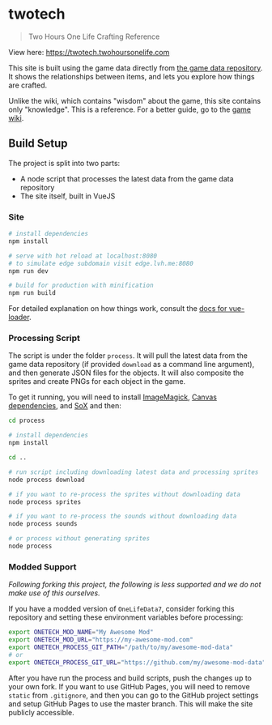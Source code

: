 # twotech

> Two Hours One Life Crafting Reference

View here: https://twotech.twohoursonelife.com

This site is built using the game data directly from [the game data repository](https://github.com/twohoursonelife/OneLifeData7).
It shows the relationships between items, and lets you explore how things are crafted.

Unlike the wiki, which contains "wisdom" about the game, this site contains only "knowledge".
This is a reference. For a better guide, go to the [game wiki](https://twohoursonelife.fandom.com/wiki/Two_Hours,_One_Life_Wiki).


## Build Setup

The project is split into two parts:
- A node script that processes the latest data from the game data repository
- The site itself, built in VueJS


### Site

``` bash
# install dependencies
npm install

# serve with hot reload at localhost:8080
# to simulate edge subdomain visit edge.lvh.me:8080
npm run dev

# build for production with minification
npm run build
```

For detailed explanation on how things work, consult the [docs for vue-loader](http://vuejs.github.io/vue-loader).


### Processing Script

The script is under the folder `process`. It will pull the latest data from the game data repository (if provided `download` as a command line argument), and then generate JSON files for the objects. It will also composite the sprites and create PNGs for each object in the game.

To get it running, you will need to install [ImageMagick](https://www.imagemagick.org/script/index.php), [Canvas dependencies](https://github.com/Automattic/node-canvas/blob/v1.x/Readme.md#installation), and [SoX](http://sox.sourceforge.net) and then:

``` bash
cd process

# install dependencies
npm install

cd ..

# run script including downloading latest data and processing sprites
node process download

# if you want to re-process the sprites without downloading data
node process sprites

# if you want to re-process the sounds without downloading data
node process sounds

# or process without generating sprites
node process
```

### Modded Support

_Following forking this project, the following is less supported and we do not make use of this ourselves._

If you have a modded version of `OneLifeData7`, consider forking this repository and setting these environment variables before processing:

``` bash
export ONETECH_MOD_NAME="My Awesome Mod"
export ONETECH_MOD_URL="https://my-awesome-mod.com"
export ONETECH_PROCESS_GIT_PATH="/path/to/my/awesome-mod-data"
# or
export ONETECH_PROCESS_GIT_URL="https://github.com/my/awesome-mod-data"
```

After you have run the process and build scripts, push the changes up to your own fork. If you want to use GitHub Pages, you will need to remove `static` from `.gitignore`, and then you can go to the GitHub project settings and setup GitHub Pages to use the master branch. This will make the site publicly accessible.
